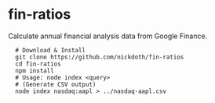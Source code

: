 # fin-ratios

Calculate annual financial analysis data from Google Finance.

```shell
  # Download & Install
  git clone https://github.com/nickdoth/fin-ratios
  cd fin-ratios
  npm install
  # Usage: node index <query>
  # (Generate CSV output)
  node index nasdaq:aapl > ../nasdaq-aapl.csv
```
